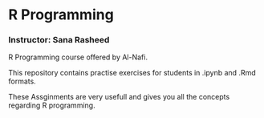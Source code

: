 # R Programming
### Instructor: Sana Rasheed

R Programming course offered by Al-Nafi.

This repository contains practise exercises for students in .ipynb and .Rmd formats.

These Assginments are very usefull and gives you all the concepts regarding R programming.
